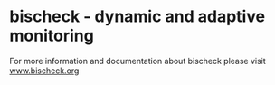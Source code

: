 # bischeck - dynamic and adaptive monitoring
For more information and documentation about bischeck please visit www.bischeck.org
